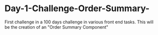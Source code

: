 # Day-1-Challenge-Order-Summary-
First challenge in a 100 days challenge in various front end tasks. This will be the  creation of an "Order Summary Component"
